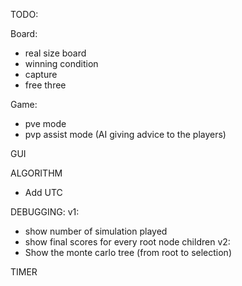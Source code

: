 TODO:

Board:
- real size board
- winning condition
- capture
- free three

Game:
- pve mode
- pvp assist mode (AI giving advice to the players)

GUI

ALGORITHM
- Add UTC

DEBUGGING:
v1:
- show number of simulation played
- show final scores for every root node children
v2:
- Show the monte carlo tree (from root to selection)

TIMER